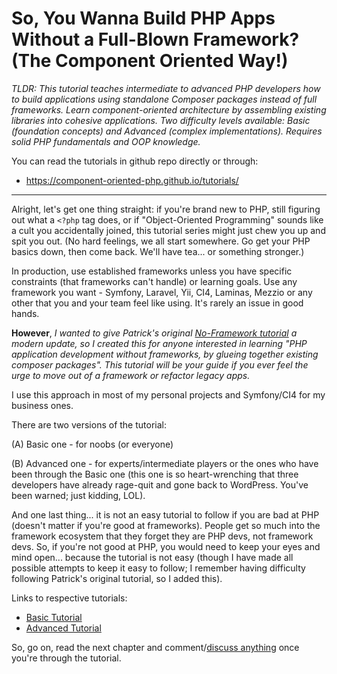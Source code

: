 # So, You Wanna Build PHP Apps Without a Full-Blown Framework? (The Component Oriented Way!)

_TLDR: This tutorial teaches intermediate to advanced PHP developers how to build applications using standalone Composer packages instead of full frameworks. Learn component-oriented architecture by assembling existing libraries into cohesive applications. Two difficulty levels available: Basic (foundation concepts) and Advanced (complex implementations). Requires solid PHP fundamentals and OOP knowledge._

You can read the tutorials in github repo directly or through:

- <https://component-oriented-php.github.io/tutorials/>

---

Alright, let's get one thing straight: if you're brand new to PHP, still figuring out what a `<?php` tag does, or if "Object-Oriented Programming" sounds like a cult you accidentally joined, this tutorial series might just chew you up and spit you out. (No hard feelings, we all start somewhere. Go get your PHP basics down, then come back. We'll have tea... or something stronger.)

In production, use established frameworks unless you have specific constraints (that frameworks can't handle) or learning goals. Use any framework you want - Symfony, Laravel, Yii, CI4, Laminas, Mezzio or any other that you and your team feel like using. It's rarely an issue in good hands.

**However**, _I wanted to give Patrick's original [No-Framework tutorial](https://github.com/PatrickLouys/no-framework-tutorial) a modern update, so I created this for anyone interested in learning "PHP application development without frameworks, by glueing together existing composer packages". This tutorial will be your guide if you ever feel the urge to move out of a framework or refactor legacy apps._

I use this approach in most of my personal projects and Symfony/CI4 for my business ones.

There are two versions of the tutorial:

(A) Basic one - for noobs (or everyone)

(B) Advanced one - for experts/intermediate players or the ones who have been through the Basic one (this one is so heart-wrenching that three developers have already rage-quit and gone back to WordPress. You've been warned; just kidding, LOL).

And one last thing... it is not an easy tutorial to follow if you are bad at PHP (doesn't matter if you're good at frameworks). People get so much into the framework ecosystem that they forget they are PHP devs, not framework devs. So, if you're not good at PHP, you would need to keep your eyes and mind open... because the tutorial is not easy (though I have made all possible attempts to keep it easy to follow; I remember having difficulty following Patrick's original tutorial, so I added this).

Links to respective tutorials:

- [Basic Tutorial](./basic/)
- [Advanced Tutorial](./advanced/)

So, go on, read the next chapter and comment/[discuss anything](https://github.com/orgs/Component-Oriented-PHP/discussions) once you're through the tutorial.
